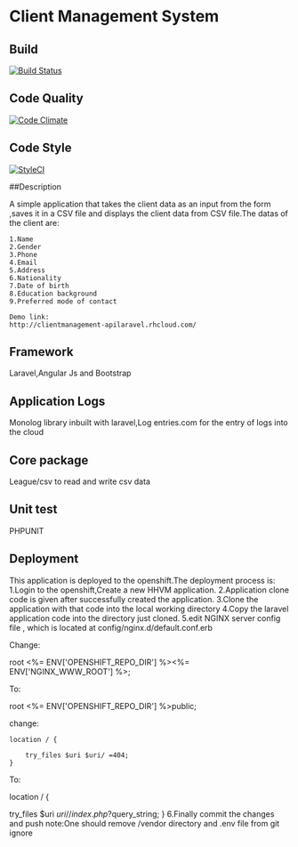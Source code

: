 # Client Management System

## Build

[![Build Status](https://travis-ci.org/basanta123/client-management-system.svg?branch=master)](https://travis-ci.org/basanta123/client-management-system)


## Code Quality

[![Code Climate](https://codeclimate.com/repos/56db22a9b86182796c010820/badges/f5521d15de565dc9566e/gpa.svg)](https://codeclimate.com/repos/56db22a9b86182796c010820/feed)

## Code Style

[![StyleCI](https://styleci.io/repos/52873783/shield)](https://styleci.io/repos/52873783)

##Description

A simple application that takes the client data as an input from the form ,saves it in a CSV file and displays the client data from CSV file.The datas of the client are:


    1.Name
    2.Gender
    3.Phone
    4.Email
    5.Address
    6.Nationality
    7.Date of birth
    8.Education background
    9.Preferred mode of contact 

    Demo link:
    http://clientmanagement-apilaravel.rhcloud.com/



## Framework

Laravel,Angular Js and  Bootstrap

## Application Logs

Monolog library inbuilt with laravel,Log entries.com for the entry of logs into the cloud

## Core package

League/csv to read and write csv data

## Unit test

PHPUNIT

## Deployment

This application is deployed to the openshift.The deployment process is:
1.Login to the openshift,Create a new HHVM application.
2.Application clone code is given after successfully created the application.
3.Clone the application with that code into the local working directory
4.Copy the laravel application code into the directory just cloned.
5.edit NGINX server config file , which is located at config/nginx.d/default.conf.erb

Change:

root              <%= ENV['OPENSHIFT_REPO_DIR'] %><%= ENV['NGINX_WWW_ROOT'] %>;

To:

root              <%= ENV['OPENSHIFT_REPO_DIR'] %>public;


change:

    location / {

        try_files $uri $uri/ =404;
    }

To:

location / {

  try_files $uri $uri/ /index.php?$query_string;
 }
6.Finally commit the changes and push
note:One should remove /vendor directory and .env file from git ignore

